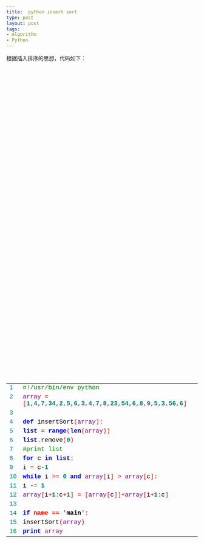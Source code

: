 ```yaml
---
title:  python insert sort
type: post
layout: post
tags: 
- Algorithm
- Python
---
```

根据插入排序的思想，代码如下：<br/><div style="font-size: 12px; line-height: 12px; font-family: courier new;"><br/><table style="width: 100%; border: 0px; padding: 0px;" cellspacing="0"><br/><tbody><br/><tr><br/><td style="color: teal;" valign="top">1</td><br/><td><span style="color: #008000;">#</span><span style="color: #008000;">!/usr/bin/env</span><span style="color: #008000;"> </span><span style="color: #008000;">python</span></td><br/></tr><br/><tr><br/><td style="color: teal;" valign="top">2</td><br/><td><span style="color: #8b008b;">array</span><span style="color: #000000;"> </span><span style="color: #ff0000;">=</span><span style="color: #000000;"> </span><span style="color: #ff0000;">[</span><strong><span style="color: #008080;">1</span></strong><span style="color: #ff0000;">,</span><strong><span style="color: #008080;">4</span></strong><span style="color: #ff0000;">,</span><strong><span style="color: #008080;">7</span></strong><span style="color: #ff0000;">,</span><strong><span style="color: #008080;">34</span></strong><span style="color: #ff0000;">,</span><strong><span style="color: #008080;">2</span></strong><span style="color: #ff0000;">,</span><strong><span style="color: #008080;">5</span></strong><span style="color: #ff0000;">,</span><strong><span style="color: #008080;">6</span></strong><span style="color: #ff0000;">,</span><strong><span style="color: #008080;">3</span></strong><span style="color: #ff0000;">,</span><strong><span style="color: #008080;">4</span></strong><span style="color: #ff0000;">,</span><strong><span style="color: #008080;">7</span></strong><span style="color: #ff0000;">,</span><strong><span style="color: #008080;">8</span></strong><span style="color: #ff0000;">,</span><strong><span style="color: #008080;">23</span></strong><span style="color: #ff0000;">,</span><strong><span style="color: #008080;">54</span></strong><span style="color: #ff0000;">,</span><strong><span style="color: #008080;">6</span></strong><span style="color: #ff0000;">,</span><strong><span style="color: #008080;">8</span></strong><span style="color: #ff0000;">,</span><strong><span style="color: #008080;">9</span></strong><span style="color: #ff0000;">,</span><strong><span style="color: #008080;">5</span></strong><span style="color: #ff0000;">,</span><strong><span style="color: #008080;">3</span></strong><span style="color: #ff0000;">,</span><strong><span style="color: #008080;">56</span></strong><span style="color: #ff0000;">,</span><strong><span style="color: #008080;">6</span></strong><span style="color: #ff0000;">]</span></td><br/></tr><br/><tr><br/><td style="color: teal;" valign="top">3</td><br/><td></td><br/></tr><br/><tr><br/><td style="color: teal;" valign="top">4</td><br/><td><strong><span style="color: #0000ff;">def</span></strong><span style="color: #000000;"> </span><span style="color: #000000;">insertSort</span><span style="color: #ff0000;">(</span><span style="color: #8b008b;">array</span><span style="color: #ff0000;">)</span><span style="color: #ff0000;">:</span></td><br/></tr><br/><tr><br/><td style="color: teal;" valign="top">5</td><br/><td><span style="color: #000000;"> </span><strong><span style="color: #00008b;">list</span></strong><span style="color: #000000;"> </span><span style="color: #ff0000;">=</span><span style="color: #000000;"> </span><strong><span style="color: #0000ff;">range</span></strong><span style="color: #ff0000;">(</span><strong><span style="color: #00008b;">len</span></strong><span style="color: #ff0000;">(</span><span style="color: #8b008b;">array</span><span style="color: #ff0000;">)</span><span style="color: #ff0000;">)</span></td><br/></tr><br/><tr><br/><td style="color: teal;" valign="top">6</td><br/><td><span style="color: #000000;"> </span><strong><span style="color: #00008b;">list</span></strong><span style="color: #ff0000;">.</span><span style="color: #000000;">remove</span><span style="color: #ff0000;">(</span><strong><span style="color: #008080;">0</span></strong><span style="color: #ff0000;">)</span></td><br/></tr><br/><tr><br/><td style="color: teal;" valign="top">7</td><br/><td><span style="color: #000000;"> </span><span style="color: #008000;">#</span><span style="color: #008000;">print</span><span style="color: #008000;"> </span><span style="color: #008000;">list</span></td><br/></tr><br/><tr><br/><td style="color: teal;" valign="top">8</td><br/><td><span style="color: #000000;"> </span><strong><span style="color: #0000ff;">for</span></strong><span style="color: #000000;"> </span><span style="color: #000000;">c</span><span style="color: #000000;"> </span><strong><span style="color: #0000ff;">in</span></strong><span style="color: #000000;"> </span><strong><span style="color: #00008b;">list</span></strong><span style="color: #ff0000;">:</span></td><br/></tr><br/><tr><br/><td style="color: teal;" valign="top">9</td><br/><td><span style="color: #000000;"> </span><span style="color: #000000;"> </span><span style="color: #000000;">i</span><span style="color: #000000;"> </span><span style="color: #ff0000;">=</span><span style="color: #000000;"> </span><span style="color: #000000;">c-</span><strong><span style="color: #008080;">1</span></strong></td><br/></tr><br/><tr><br/><td style="color: teal;" valign="top">10</td><br/><td><span style="color: #000000;"> </span><span style="color: #000000;"> </span><strong><span style="color: #0000ff;">while</span></strong><span style="color: #000000;"> </span><span style="color: #000000;">i</span><span style="color: #000000;"> </span><span style="color: #ff0000;">></span><span style="color: #ff0000;">=</span><span style="color: #000000;"> </span><strong><span style="color: #008080;">0</span></strong><span style="color: #000000;"> </span><strong><span style="color: #0000ff;">and</span></strong><span style="color: #000000;"> </span><span style="color: #8b008b;">array</span><span style="color: #ff0000;">[</span><span style="color: #000000;">i</span><span style="color: #ff0000;">]</span><span style="color: #000000;"> </span><span style="color: #ff0000;">></span><span style="color: #000000;"> </span><span style="color: #8b008b;">array</span><span style="color: #ff0000;">[</span><span style="color: #000000;">c</span><span style="color: #ff0000;">]</span><span style="color: #ff0000;">:</span></td><br/></tr><br/><tr><br/><td style="color: teal;" valign="top">11</td><br/><td><span style="color: #000000;"> </span><span style="color: #000000;"> </span><span style="color: #000000;"> </span><span style="color: #000000;">i</span><span style="color: #000000;"> </span><span style="color: #000000;">-</span><span style="color: #ff0000;">=</span><span style="color: #000000;"> </span><strong><span style="color: #008080;">1</span></strong></td><br/></tr><br/><tr><br/><td style="color: teal;" valign="top">12</td><br/><td><span style="color: #000000;"> </span><span style="color: #000000;"> </span><span style="color: #8b008b;">array</span><span style="color: #ff0000;">[</span><span style="color: #000000;">i</span><span style="color: #ff0000;">+</span><strong><span style="color: #008080;">1</span></strong><span style="color: #ff0000;">:</span><span style="color: #000000;">c</span><span style="color: #ff0000;">+</span><strong><span style="color: #008080;">1</span></strong><span style="color: #ff0000;">]</span><span style="color: #000000;"> </span><span style="color: #ff0000;">=</span><span style="color: #000000;"> </span><span style="color: #ff0000;">[</span><span style="color: #8b008b;">array</span><span style="color: #ff0000;">[</span><span style="color: #000000;">c</span><span style="color: #ff0000;">]</span><span style="color: #ff0000;">]</span><span style="color: #ff0000;">+</span><span style="color: #8b008b;">array</span><span style="color: #ff0000;">[</span><span style="color: #000000;">i</span><span style="color: #ff0000;">+</span><strong><span style="color: #008080;">1</span></strong><span style="color: #ff0000;">:</span><span style="color: #000000;">c</span><span style="color: #ff0000;">]</span><span style="color: #000000;"> </span></td><br/></tr><br/><tr><br/><td style="color: teal;" valign="top">13</td><br/><td><span style="color: #000000;"> </span></td><br/></tr><br/><tr><br/><td style="color: teal;" valign="top">14</td><br/><td><strong><span style="color: #0000ff;">if</span></strong><span style="color: #000000;"> </span><span style="color: #ff0000;">__name__</span><span style="color: #000000;"> </span><span style="color: #ff0000;">=</span><span style="color: #ff0000;">=</span><span style="color: #000000;"> </span><span style="color: #ff0000;">'</span><span style="color: #000000;">__main__</span><span style="color: #ff0000;">'</span><span style="color: #ff0000;">:</span></td><br/></tr><br/><tr><br/><td style="color: teal;" valign="top">15</td><br/><td><span style="color: #000000;"> </span><span style="color: #000000;">insertSort</span><span style="color: #ff0000;">(</span><span style="color: #8b008b;">array</span><span style="color: #ff0000;">)</span></td><br/></tr><br/><tr><br/><td style="color: teal;" valign="top">16</td><br/><td><span style="color: #000000;"> </span><strong><span style="color: #0000ff;">print</span></strong><span style="color: #000000;"> </span><span style="color: #8b008b;">array</span></td><br/></tr><br/></tbody><br/></table><br/></div>

